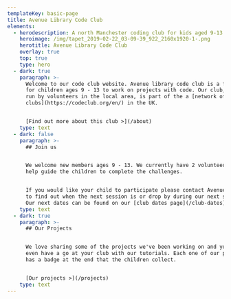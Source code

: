 ```yaml
---
templateKey: basic-page
title: Avenue Library Code Club
elements:
  - herodescription: A north Manchester coding club for kids aged 9-13
    heroimage: /img/tapet_2019-02-22_03-09-39_922_2160x1920-1-.png
    herotitle: Avenue Library Code Club
    overlay: true
    top: true
    type: hero
  - dark: true
    paragraph: >-
      Welcome to our code club website. Avenue library code club is a free club
      for children ages 9 - 13 to work on projects with code. Our club, which is
      run by volunteers in the local area, is part of the a [network of code
      clubs](https://codeclub.org/en/) in the UK.


      [Find out more about this club >](/about)
    type: text
  - dark: false
    paragraph: >-
      ## Join us


      We welcome new members ages 9 - 13. We currently have 2 volunteers that
      help guide the children to complete the challenges. 


      If you would like your child to participate please contact Avenue Library
      to find out when the next session is or drop by during our next session.
      Our next dates can be found on our [club dates page](/club-dates).
    type: text
  - dark: true
    paragraph: >-
      ## Our Projects


      We love sharing some of the projects we've been working on and you can
      even have a go at your club with our tutorials. Each one of our projects
      has a badge at the end that the children collect.


      [Our projects >](/projects)
    type: text
---
```


